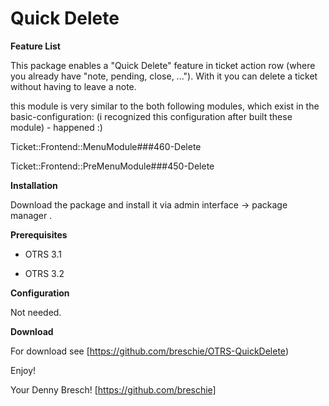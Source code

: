 Quick Delete
========================

**Feature List**

This package enables a "Quick Delete" feature in ticket action row (where you already have "note, pending, close, ..."). With it you can delete a ticket without having to leave a note.

this module is very similar to the both following modules, which exist in the basic-configuration:
(i recognized this configuration after built these module) - happened :)

Ticket::Frontend::MenuModule###460-Delete

Ticket::Frontend::PreMenuModule###450-Delete


**Installation**

Download the package and install it via admin interface -> package manager .


**Prerequisites**

- OTRS 3.1

- OTRS 3.2

**Configuration**

Not needed.

**Download**

For download see [https://github.com/breschie/OTRS-QuickDelete)


Enjoy!

 Your Denny Bresch!
 [https://github.com/breschie]
 
 
